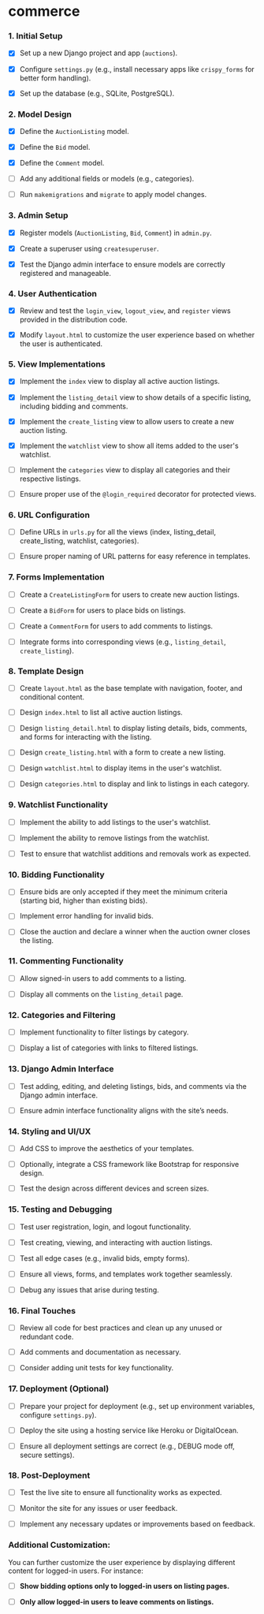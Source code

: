 # commerce

### 1\. **Initial Setup**

- [x] Set up a new Django project and app (`auctions`).

- [x]  Configure `settings.py` (e.g., install necessary apps like `crispy_forms` for better form handling).

- [x]  Set up the database (e.g., SQLite, PostgreSQL).

### 2\. **Model Design**

- [x] Define the `AuctionListing` model.

- [x]  Define the `Bid` model.

- [x]  Define the `Comment` model.

- [ ]  Add any additional fields or models (e.g., categories).

- [ ]  Run `makemigrations` and `migrate` to apply model changes.

### 3\. **Admin Setup**

- [x] Register models (`AuctionListing`, `Bid`, `Comment`) in `admin.py`.

- [x]  Create a superuser using `createsuperuser`.

- [x]  Test the Django admin interface to ensure models are correctly registered and manageable.

### 4\. **User Authentication**

- [x] Review and test the `login_view`, `logout_view`, and `register` views provided in the distribution code.

- [x]  Modify `layout.html` to customize the user experience based on whether the user is authenticated.

### 5\. **View Implementations**

- [x] Implement the `index` view to display all active auction listings.

- [x]  Implement the `listing_detail` view to show details of a specific listing, including bidding and comments.

- [x]  Implement the `create_listing` view to allow users to create a new auction listing.

- [x]  Implement the `watchlist` view to show all items added to the user's watchlist.

- [ ]  Implement the `categories` view to display all categories and their respective listings.

- [ ]  Ensure proper use of the `@login_required` decorator for protected views.

### 6\. **URL Configuration**

- [ ] Define URLs in `urls.py` for all the views (index, listing_detail, create_listing, watchlist, categories).

- [ ]  Ensure proper naming of URL patterns for easy reference in templates.

### 7\. **Forms Implementation**

- [ ] Create a `CreateListingForm` for users to create new auction listings.

- [ ]  Create a `BidForm` for users to place bids on listings.

- [ ]  Create a `CommentForm` for users to add comments to listings.

- [ ]  Integrate forms into corresponding views (e.g., `listing_detail`, `create_listing`).

### 8\. **Template Design**

- [ ] Create `layout.html` as the base template with navigation, footer, and conditional content.

- [ ]  Design `index.html` to list all active auction listings.

- [ ]  Design `listing_detail.html` to display listing details, bids, comments, and forms for interacting with the listing.

- [ ]  Design `create_listing.html` with a form to create a new listing.

- [ ]  Design `watchlist.html` to display items in the user's watchlist.

- [ ]  Design `categories.html` to display and link to listings in each category.

### 9\. **Watchlist Functionality**

- [ ] Implement the ability to add listings to the user's watchlist.

- [ ]  Implement the ability to remove listings from the watchlist.

- [ ]  Test to ensure that watchlist additions and removals work as expected.

### 10\. **Bidding Functionality**

- [ ] Ensure bids are only accepted if they meet the minimum criteria (starting bid, higher than existing bids).

- [ ]  Implement error handling for invalid bids.

- [ ]  Close the auction and declare a winner when the auction owner closes the listing.

### 11\. **Commenting Functionality**

- [ ] Allow signed-in users to add comments to a listing.

- [ ]  Display all comments on the `listing_detail` page.

### 12\. **Categories and Filtering**

- [ ] Implement functionality to filter listings by category.

- [ ]  Display a list of categories with links to filtered listings.

### 13\. **Django Admin Interface**

- [ ] Test adding, editing, and deleting listings, bids, and comments via the Django admin interface.

- [ ]  Ensure admin interface functionality aligns with the site’s needs.

### 14\. **Styling and UI/UX**

- [ ] Add CSS to improve the aesthetics of your templates.

- [ ]  Optionally, integrate a CSS framework like Bootstrap for responsive design.

- [ ]  Test the design across different devices and screen sizes.

### 15\. **Testing and Debugging**

- [ ] Test user registration, login, and logout functionality.

- [ ]  Test creating, viewing, and interacting with auction listings.

- [ ]  Test all edge cases (e.g., invalid bids, empty forms).

- [ ]  Ensure all views, forms, and templates work together seamlessly.

- [ ]  Debug any issues that arise during testing.

### 16\. **Final Touches**

- [ ] Review all code for best practices and clean up any unused or redundant code.

- [ ]  Add comments and documentation as necessary.

- [ ]  Consider adding unit tests for key functionality.

### 17\. **Deployment (Optional)**

- [ ] Prepare your project for deployment (e.g., set up environment variables, configure `settings.py`).

- [ ]  Deploy the site using a hosting service like Heroku or DigitalOcean.

- [ ]  Ensure all deployment settings are correct (e.g., DEBUG mode off, secure settings).

### 18\. **Post-Deployment**

- [ ] Test the live site to ensure all functionality works as expected.

- [ ]  Monitor the site for any issues or user feedback.

- [ ]  Implement any necessary updates or improvements based on feedback.

### 

### Additional Customization:

You can further customize the user experience by displaying different content for logged-in users. For instance:

- [ ] **Show bidding options only to logged-in users on listing pages.**

- [ ] **Only allow logged-in users to leave comments on listings.**